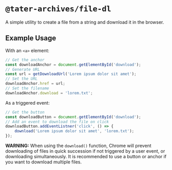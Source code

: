 # `@tater-archives/file-dl`

A simple utility to create a file from a string and download it in the browser.

## Example Usage

With an `<a>` element:

```js
// Get the anchor
const downloadAnchor = document.getElementById('download');
// Generate URL
const url = getDownloadUrl('Lorem ipsum dolor sit amet');
// Set the URL
downloadAnchor.href = url;
// Set the filename
downloadAnchor.download = 'lorem.txt';
```

As a triggered event:

```js
// Get the button
const downloadButton = document.getElementById('download');
// Add an event to download the file on click
downloadButton.addEventListner('click', () => {
    download('Lorem ipsum dolor sit amet', 'lorem.txt');
});
```

**WARNING:** When using the `download()` function, Chrome will prevent
downloading of files in quick succession if not triggered by a user event, or
downloading simultaneously. It is recommended to use a button or anchor if you
want to download multiple files.
